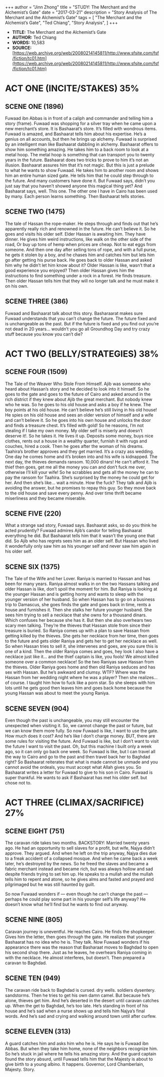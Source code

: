 +++
author = "Jinn Zhong"
title = "STUDY: The Merchant and the Alchemist’s Gate"
date = "2017-03-21"
description = "Story Analysis of The Merchant and the Alchemist’s Gate"
tags = [
    "The Merchant and the Alchemist’s Gate",
    "Ted Chiang",
    "Story Analysis",
]
+++

* **TITLE:** The Merchant and the Alchemist’s Gate
* **AUTHOR:** Ted Chiang
* **WORDS:** 10,583 
* **SOURCE:** [https://web.archive.org/web/20080214145811/http://www.sfsite.com/fsf/fiction/tc01.htm](https://web.archive.org/web/20080214145811/http://www.sfsite.com/fsf/fiction/tc01.htm)

# ACT ONE (INCITE/STAKES) 35%

## SCENE ONE (1896)
Fuwaad ibn Abbas is in front of a caliph and commander and telling him a story (frame). Fuwaad was shopping for a silver tray when he came upon a new merchant’s store. It is Bashaarat’s store. It’s filled with wondrous items. Fuwaad is amazed, and Bashaarat tells him about his expertise. He’s a genius on all accounts, but then he brings up alchemy. Fuwaad is surprised by an intelligent man like Bashaarat dabbling in alchemy. Bashaarat offers to show him something amazing. He takes him to a back room to look at a metal hoop. The metal hoop is something that can transport you to twenty years in the future. Bashaarat does two tricks to prove to him it’s not an illusion. Bashaarat assures him that it’s not magic. But this is just a prelude to what he wants to show Fuwaad. He takes him to another room and shows him an entire human sized gate. He tells him that he could step through to the future. And many customers have done it. But Fuwaad says, didn’t you just say that you haven’t showed anyone this magical thing yet? And Bashaarat says, well. This one. The other one I have in Cairo has been used by many. Each person learns something. Then Bashaarat tells stories.

## SCENE TWO (1475)
The tale of Hassan the rope-maker. He steps through and finds out that he’s apparently really rich and renowned in the future. He can’t believe it. So he goes and visits his older self.  Elder Hassan is awaiting him. They have dinner. He gives him weird instructions, like walk on the other side of the road, Or buy up tons of hemp when prices are cheap. Not to eat eggs from someone. And then one day after selling tons of rope, and with a full purse, he gets it stolen by a boy, and he chases him and catches him but lets him go after getting his purse back. He goes back to older Hassan and asked him why he didn’t let him know about it? Older Hassan is like, wasn’t that a good experience you enjoyed? Then older Hassan gives him the instructions to find something under a rock in a forest. He finds treasure. Then older Hassan tells him that they will no longer talk and he must make it on his own.

## SCENE THREE (386)
Fuwaad and Bashaarat talk about this story. Basharaarat makes sure Fuwaad understands that you can’t change the future. The future fixed and is unchangeable as the past. But if the future is fixed and you find out you’re not dead in 20 years… wouldn’t you go all Groundhog Day and try crazy stuff because you know you can’t die?

# ACT TWO (BELLY/STRATEGIES) 38%

## SCENE FOUR (1509)
The Tale of the Weaver Who Stole From Himself. Ajib was someone who heard about Hassan’s story and he decided to look into it himself. So he goes to the gate and goes to the future of Cairo and asked around in the rich district if they knew about Ajib the great merchant. But nobody knew who he was. So he goes to his old house and asks a boy if he knew. The boy points at his old house. He can’t believe he’s still living in his old house! He spies on his old house and sees an older version of himself and a wife and can’t believe it. So he goes into his own house and unlocks the door and finds a treasure chest. It’s filled with gold! So he reasons, I’m not stealing if I take my own money. My older self is miserly and doesn’t deserve it!. So he takes it. He lives it up. Deposits some money, buys nice clothes, rents out a house in a wealthy quarter, furnish it with rugs and couches, hired a cook. Then he goes after the woman of his dreams. Taahira’s brother approves and they get married. It’s a crazy ass wedding. One day he comes home and it’s broken into and his wife is kidnapped. The next day, the thieves demands  ransom. 10,000 dinars! He can’t afford it. The thief then goes, get me all the money you can and don’t fuck me over, otherwise I’ll kill your wife! So he scrabbles and gets all the money he can to pay the ransom for Taahira. She’s surprised by the money he could get for her. And then she’s like… wait a minute. How the fuck? They talk and Ajib is avoiding the answer, but he promises to repay this guy. So they move back to the old house and save every penny. And over time thrift became miserliness and they became miserable.

## SCENE FIVE (220)
What a strange sad story, Fuwaad says. Bashaarat asks, so do you think he acted prudently? Fuwaad admires Ajib’s candor for telling Bashaarat everything he did. But Bashaarat tells him that it wasn’t the young one that did. So Ajib who has regrets sees him as an older self. But Hassan who lived it wonderfully only saw him as his younger self and never saw him again in his older self.

## SCENE SIX (1375)
The Tale of the Wife and her Lover. Raniya is married to Hassan and has been for many years. Raniya almost walks in on the two Hassans talking and older Hassan is like, don’t spoil the moment for him. But Raniya is looking at the younger Hassan and is getting horny and wants to sleep with the younger version of her husband. So when Hassan has to go on a business trip to Damascus, she goes finds the gate and goes back in time, rents a house and furnishes it. Then she stalks her future younger husband. She sees him trying to sell a necklace that she owns for a thousand dinars. Which confuses her because she has it. But then she also overhears two scary men talking. They’re the thieves that Hassan stole from since their treasure is buried. So Raniya comes up with a plan to save Hassan from getting killed by the thieves. She gets her necklace from her time, then goes to the future and gets older Raniya and gets her to get her necklace as well. So when Hassan tries to sell it, she intervenes and goes, are you sure this is one of a kind. Then the older Raniya comes and goes, hey look I also have a necklace just like it… and the thief captain is like, you fools! We almost killed someone over a common necklace! So the two Raniyas save Hassan from the thieves. Older Raniya goes home and then old Raniya seduces and has sex with Hassan. But he’s awkward and clumsy. WTF? Where was the Hassan from her wedding night where he was a player? Then she realizes… of course. I taught him how to fuck like a porn star. So she sleeps with him lots until he gets good then leaves him and goes back home because the young Hassan was about to meet the young Raniya.

## SCENE SEVEN (904)
Even though the past is unchangeable, you may still encounter the unexpected when visiting it. So, we cannot change the past or future, but we can know them more fully. So now Fuwaad is like, I want to use the gate. How much does it cost? And he’s like I don’t charge money. BUT, there are some rules for visiting the future. And Fuwaad is like, but I don’t want to visit the future I want to visit the past. Oh, but this machine I built only a week ago, so it can only go back one week. So Fuwaad is like, but I can travel all the way to Cairo and go to the past and then travel back her to Baghdad right?  So Bashaarat reiterates that what is made cannot be unmade and you cannot avoid the ordeals, you must accept what Allah gives you. So Bashaarat writes a letter for Fuwaad to give to his son in Cairo. Fuwaad is super thankful. He wants to ask if Bashaarat has met his older self. but chose not to.

# ACT THREE (CLIMAX/SACRIFICE) 27%

## SCENE EIGHT (751)
The caravan ride takes two months. BACKSTORY: Married twenty years ago. He had an opportunity to sell slaves for a profit, but wife, Najya didn’t approve. They argued. And when he left on the trip anyway, Najya dies due to a freak accident of a collapsed mosque. And when he came back a week later, he’s destroyed by the news. So he freed the slaves and became a fabric merchant instead and became rich, but was always hollow and sad despite friends trying to set him up. He speaks to a mullah and the mullah tells him to repent and atone, so he gives alms and fasted and prayed and pilgrimaged  but he was still haunted by guilt. 

So now Fuwaad wonders if — even though he can’t change the past — perhaps he could play some part in his younger self’s life anyway? He doesn’t know what he’ll find but he wants to find out anyway.

## SCENE NINE (805)
Caravan journey is uneventful. He reaches Cairo. He finds the shopkeeper. Gives him the letter, then goes through the gate. He realizes that younger Bashaarat has no idea who he is. They talk. Now Fuwaad wonders if his appearance there was the reason that Basharaat moves to Baghdad to open his second shop there. Just as he leaves, he overhears Raniya coming in with the necklace. He almost interferes, but doesn’t.  Then prepared a caravan to Baghdad.

## SCENE TEN (949)
The caravan ride back to Baghdad is cursed. dry wells. soldiers dysentery. sandstorms. Then he tries to get his own damn camel. But because he’s alone, thieves get him. And he’s deserted in the desert until caravan catches up. When the get to Baghdad, he’s too late. He’s standing in front of his house and he’s sad when a nurse shows up and tells him Najya’s final words. And he’s sad and crying and walking around town until after curfew.

## SCENE ELEVEN (313)
A guard catches him and asks him who he is. He says he is Fuwaad ibn Abbas. But when they take him home, none of the neighbors recognize him. So he’s stuck in jail where he tells his amazing story. And the guard captain found the story absurd, until Fuwaad tells him that the Majesty is about to give birth to a young albino. It happens. Governor, Lord Chamberlain, Majesty. Story.

